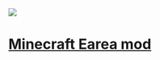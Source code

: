 <a rel="license" href="https://github.com/mpecc/Earea-mod">
<img src="https://note.youdao.com/yws/api/personal/file/FF222EC5FE984FD69CB0F8A07D3FAC42?method=download&shareKey=3d93062ac327f8b15bdcfa229e9b9ea8" />

# Minecraft Earea mod
